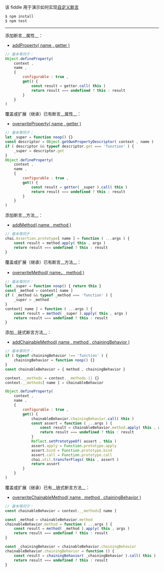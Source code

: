 该 fiddle 用于演示如何实现[自定义断言](http://chaijs.com/guide/helpers/)

```sh
$ npm install
$ npm test
```

---

添加断言__属性__：

- [addProperty( name , getter )](http://chaijs.com/api/plugins/#method_addproperty)

```js
// 基本等同于：
Object.defineProperty(
    context ,
    name ,
    {
        configurable : true ,
        get() {
            const result = getter.call( this )
            return result === undefined ? this : result
        }
    }
)
```

覆盖或扩展（继承）已有断言__属性__：

- [overwriteProperty( name , getter )](#)

```js
// 基本等同于：
let _super = function noop() {}
const descriptor = Object.getOwnPropertyDescriptor( context , name )
if ( descriptor && typeof descriptor.get === 'function' ) {
    _super = descriptor.get
}
Object.defineProperty(
    context ,
    name ,
    {
        configurable : true ,
        get() {
            const result = getter( _super ).call( this )
            return result === undefined ? this : result
        }
    }
)
```

添加断言__方法__：

- [addMethod( name , method )](http://chaijs.com/api/plugins/#method_addproperty)

```js
// 基本等同于：
chai.Assertion.prototype[ name ] = function ( ...args ) {
    const result = method.apply( this , args )
    return result === undefined ? this : result
}
```

覆盖或扩展（继承）已有断言__方法__：

- [overwriteMethod( name， method )](#)

```js
// 基本等同于：
let _super = function noop() { return this }
const _method = context[ name ]
if ( _method && typeof _method === 'function' ) {
    _super = _method
}
context[ name ] = function ( ...args ) {
    const result = method( _super ).apply( this , args )
    return result === undefined ? this : result
}
```

添加__链式断言方法__：

- [addChainableMethod( name , method , chainingBehavior )](http://chaijs.com/api/plugins/#method_addchainablemethod)

```js
// 基本等同于：
if ( typeof chainingBehavior !== 'function' ) {
    chainingBehavior = function noop() {}
}
const chainableBehavior = { method , chainingBehavior }

context.__methods = context.__methods || {}
context.__methods[ name ] = chainableBehavior

Object.defineProperty(
    context ,
    name ,
    {
        configurable : true ,
        get() {
            chainableBehavior.chainingBehavior.call( this )
            const assert = function ( ...args ) {
                const result = chainableBehavior.method.apply( this , args )
                return result === undefined ? this : result
            }
            Reflect.setPrototypeOf( assert , this )
            assert.apply = Function.prototype.apply
            assert.bind = Function.prototype.bind
            assert.call = Function.prototype.call
            chai.util.transferFlags( this , assert )
            return assert
        }
    }
)
```

覆盖或扩展（继承）已有__链式断言方法__：

- [overwriteChainableMethod( name , method , chainingBehavior )](#)

```js
// 基本等同于：
const chainableBehavior = context.__methods[ name ]

const _method = chainableBehavior.method
chainableBehavior.method = function ( ...args ) {
    const result = method( _method ).apply( this , args )
    return result === undefined ? this : result
}

const _chainingBehavior = chainableBehavior.chainingBehavior
chainableBehavior.chainingBehavior = function () {
    const result = chainingBehavior( _chainingBehavior ).call( this )
    return result === undefined ? this : result
}
```
